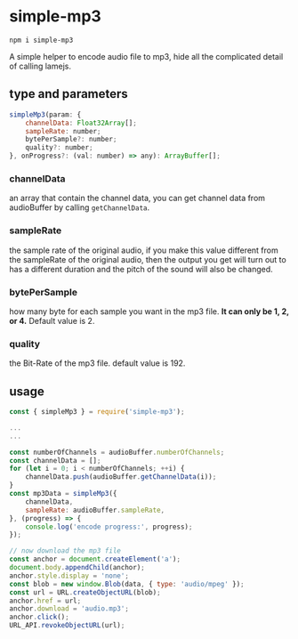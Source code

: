 # simple-mp3

`
npm i simple-mp3
`

A simple helper to encode audio file to mp3, hide all the complicated detail of calling lamejs.

## type and parameters
```javascript
simpleMp3(param: {
    channelData: Float32Array[];
    sampleRate: number;
    bytePerSample?: number;
    quality?: number;
}, onProgress?: (val: number) => any): ArrayBuffer[];
```
### channelData

an array that contain the channel data, you can get channel data from audioBuffer by calling `getChannelData`.

### sampleRate

the sample rate of the original audio, if you make this value different from the sampleRate of the original audio, then the output you get will turn out to has a different duration and the pitch of the sound will also be changed.

### bytePerSample

how many byte for each sample you want in the mp3 file. **It can only be 1, 2, or 4.** Default value is 2.

### quality

the Bit-Rate of the mp3 file. default value is 192.

## usage
```javascript
const { simpleMp3 } = require('simple-mp3');

...
...

const numberOfChannels = audioBuffer.numberOfChannels;
const channelData = [];
for (let i = 0; i < numberOfChannels; ++i) {
    channelData.push(audioBuffer.getChannelData(i));
}
const mp3Data = simpleMp3({
    channelData,
    sampleRate: audioBuffer.sampleRate,
}, (progress) => {
    console.log('encode progress:', progress);
});

// now download the mp3 file
const anchor = document.createElement('a');
document.body.appendChild(anchor);
anchor.style.display = 'none';
const blob = new window.Blob(data, { type: 'audio/mpeg' });
const url = URL.createObjectURL(blob);
anchor.href = url;
anchor.download = 'audio.mp3';
anchor.click();
URL_API.revokeObjectURL(url);
```
